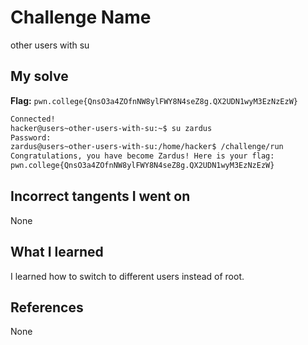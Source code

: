 # Challenge Name
other users with su

## My solve
**Flag:** `pwn.college{QnsO3a4ZOfnNW8ylFWY8N4seZ8g.QX2UDN1wyM3EzNzEzW}`

```bash
Connected!
hacker@users~other-users-with-su:~$ su zardus
Password:
zardus@users~other-users-with-su:/home/hacker$ /challenge/run
Congratulations, you have become Zardus! Here is your flag:
pwn.college{QnsO3a4ZOfnNW8ylFWY8N4seZ8g.QX2UDN1wyM3EzNzEzW}
```
## Incorrect tangents I went on
None

## What I learned
I learned how to switch to different users instead of root.

## References 
None

